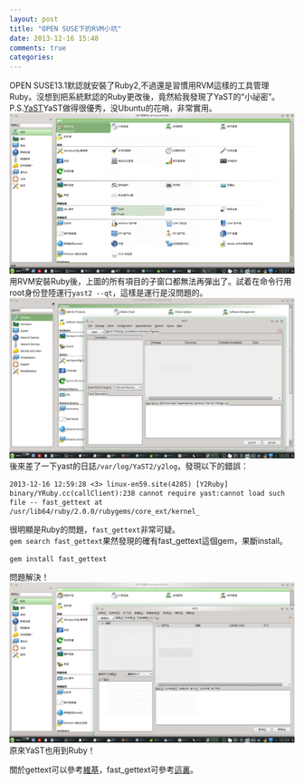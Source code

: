 ```yaml
---
layout: post
title: "OPEN SUSE下的RVM小坑"
date: 2013-12-16 15:48
comments: true
categories: 
---
```

OPEN SUSE13.1默認就安裝了Ruby2,不過還是習慣用RVM這樣的工具管理Ruby。沒想到把系統默認的Ruby更改後，竟然給我發現了YaST的“小祕密”。  
P.S.[YaST](http://zh.wikipedia.org/wiki/YaST)YaST做得很優秀，没Ubuntu的花哨，非常實用。  
![yast](/images/2013-12-16/yast.png)
用RVM安裝Ruby後，上圖的所有項目的子窗口都無法再彈出了。試着在命令行用root身份登陸運行`yast2 --qt`，這樣是運行是沒問題的。
![command-line](/images/2013-12-16/command-line.png)
後來差了一下yast的日誌`/var/log/YaST2/y2log`，發現以下的錯誤：  

    2013-12-16 12:59:28 <3> linux-en59.site(4285) [Y2Ruby] binary/YRuby.cc(callClient):238 cannot require yast:cannot load such file -- fast_gettext at /usr/lib64/ruby/2.0.0/rubygems/core_ext/kernel_

很明顯是Ruby的問題，`fast_gettext`非常可疑。  
`gem search fast_gettext`果然發現的確有fast_gettext這個gem，果斷install。  

    gem install fast_gettext

問題解決！
![command-line2](/images/2013-12-16/command-line2.png)
原來YaST也用到Ruby！  
  
關於gettext可以參考[維基](http://zh.wikipedia.org/wiki/Gettext)，fast_gettext可參考[這裏](https://github.com/grosser/fast_gettext)。  
